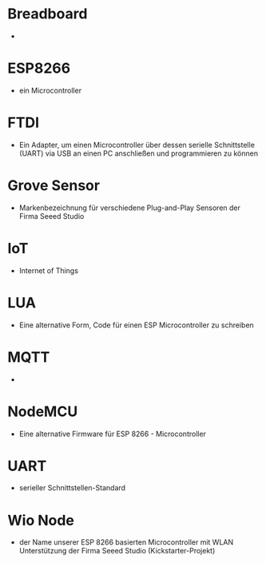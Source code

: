 <!--META {"title":"Glossar","tags":["sonstiges"],"createDate":null,"updateDate":1486910616246} -->
# Breadboard

*

# ESP8266

* ein Microcontroller

# FTDI

* Ein Adapter, um einen Microcontroller über dessen serielle Schnittstelle (UART) via USB an einen PC anschließen und programmieren zu können

# Grove Sensor

* Markenbezeichnung für verschiedene Plug-and-Play Sensoren der Firma Seeed Studio

# IoT

* Internet of Things

# LUA

* Eine alternative Form, Code für einen ESP Microcontroller zu schreiben

# MQTT

*

# NodeMCU

* Eine alternative Firmware für ESP 8266 - Microcontroller
  
# UART

* serieller Schnittstellen-Standard

# Wio Node

* der Name unserer ESP 8266 basierten Microcontroller mit WLAN Unterstützung der Firma Seeed Studio (Kickstarter-Projekt)